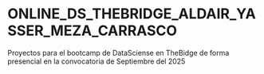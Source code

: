 # ONLINE_DS_THEBRIDGE_ALDAIR_YASSER_MEZA_CARRASCO
Proyectos para el bootcamp de DataSciense en TheBidge de forma presencial en la convocatoria de Septiembre del 2025

